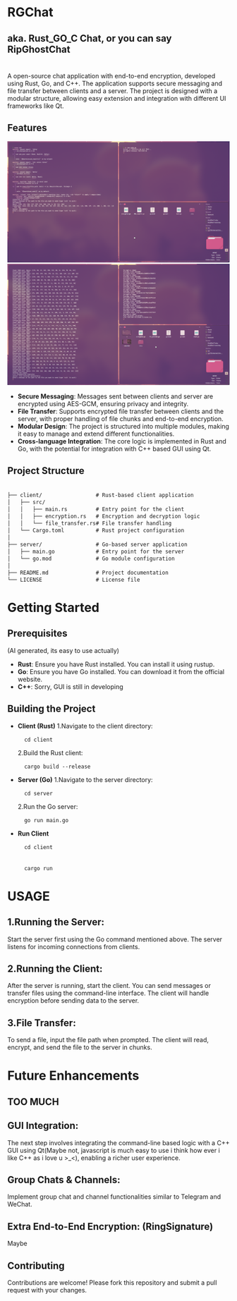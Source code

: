 # RGChat
## aka. Rust_GO_C Chat, or you can say RipGhostChat

#
A open-source chat application with end-to-end encryption, developed using Rust, Go, and C++. The application supports secure messaging and file transfer between clients and a server. The project is designed with a modular structure, allowing easy extension and integration with different UI frameworks like Qt.

## Features
![Chat Example](./images/1)
![Chat Example](./images/2)
- **Secure Messaging**: Messages sent between clients and server are encrypted using AES-GCM, ensuring privacy and integrity.
- **File Transfer**: Supports encrypted file transfer between clients and the server, with proper handling of file chunks and end-to-end encryption.
- **Modular Design**: The project is structured into multiple modules, making it easy to manage and extend different functionalities.
- **Cross-language Integration**: The core logic is implemented in Rust and Go, with the potential for integration with C++ based GUI using Qt.

## Project Structure

```plaintext

├── client/                 # Rust-based client application
│   ├── src/
│   │   ├── main.rs         # Entry point for the client
│   │   ├── encryption.rs   # Encryption and decryption logic
│   │   └── file_transfer.rs# File transfer handling
│   └── Cargo.toml          # Rust project configuration
│
├── server/                 # Go-based server application
│   ├── main.go             # Entry point for the server
│   └── go.mod              # Go module configuration
│
├── README.md               # Project documentation
└── LICENSE                 # License file
```
# Getting Started
## Prerequisites
(AI generated, its easy to use actually)
- **Rust**: Ensure you have Rust installed. You can install it using rustup.
- **Go**: Ensure you have Go installed. You can download it from the official website.
- **C++**: Sorry, GUI is still in developing
## Building the Project
- **Client (Rust)**
  1.Navigate to the client directory:

		cd client

	2.Build the Rust client:

		cargo build --release
- **Server (Go)**
  1.Navigate to the server directory:

		cd server

	2.Run the Go server:

		go run main.go

- **Run Client**

		cd client


		cargo run
# USAGE
## 1.Running the Server:
Start the server first using the Go command mentioned above. The server listens for incoming connections from clients.
## 2.Running the Client:
After the server is running, start the client. You can send messages or transfer files using the command-line interface. The client will handle encryption before sending data to the server.
## 3.File Transfer:
To send a file, input the file path when prompted. The client will read, encrypt, and send the file to the server in chunks.

# Future Enhancements
## TOO MUCH
## GUI Integration: 
The next step involves integrating the command-line based logic with a C++ GUI using Qt(Maybe not, javascript is much easy to use i think how ever i like C++ as i love u >_<), enabling a richer user experience.
## Group Chats & Channels:
Implement group chat and channel functionalities similar to Telegram and WeChat.
## Extra End-to-End Encryption: (RingSignature)
Maybe
## Contributing
Contributions are welcome! Please fork this repository and submit a pull request with your changes.
